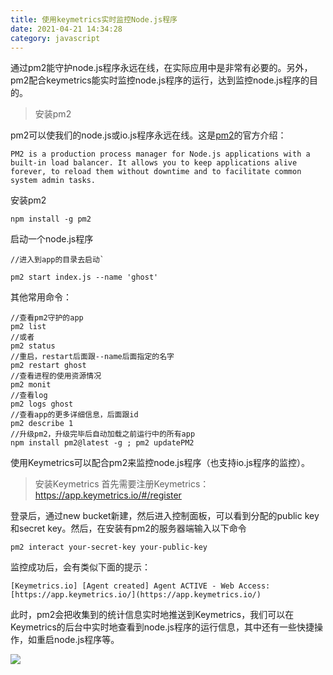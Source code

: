 ```yaml
---
title: 使用keymetrics实时监控Node.js程序
date: 2021-04-21 14:34:28
category: javascript
---
```

通过pm2能守护node.js程序永远在线，在实际应用中是非常有必要的。另外，pm2配合keymetrics能实时监控node.js程序的运行，达到监控node.js程序的目的。

> 安装pm2

pm2可以使我们的node.js或io.js程序永远在线。这是[pm2](https://www.npmjs.com/package/pm2)的官方介绍：

`PM2 is a production process manager for Node.js applications with a built-in load balancer. It allows you to keep applications alive forever, to reload them without downtime and to facilitate common system admin tasks.`


安装pm2


```
npm install -g pm2
```
启动一个node.js程序

```
//进入到app的目录去启动`

pm2 start index.js --name 'ghost'

 ```

其他常用命令：

```
//查看pm2守护的app
pm2 list
//或者
pm2 status
//重启，restart后面跟--name后面指定的名字
pm2 restart ghost
//查看进程的使用资源情况
pm2 monit
//查看log
pm2 logs ghost
//查看app的更多详细信息，后面跟id
pm2 describe 1
//升级pm2，升级完毕后自动加载之前运行中的所有app
npm install pm2@latest -g ; pm2 updatePM2
```

使用Keymetrics可以配合pm2来监控node.js程序（也支持io.js程序的监控）。

> 安装Keymetrics
首先需要注册Keymetrics：
https://app.keymetrics.io/#/register

登录后，通过new bucket新建，然后进入控制面板，可以看到分配的public key 和secret key。然后，在安装有pm2的服务器端输入以下命令
```
pm2 interact your-secret-key your-public-key
```

监控成功后，会有类似下面的提示：
```
[Keymetrics.io] [Agent created] Agent ACTIVE - Web Access: [https://app.keymetrics.io/](https://app.keymetrics.io/)
 ```
此时，pm2会把收集到的统计信息实时地推送到Keymetrics，我们可以在Keymetrics的后台中实时地查看到node.js程序的运行信息，其中还有一些快捷操作，如重启node.js程序等。

![](https://upload-images.jianshu.io/upload_images/10024246-cb89932826f59578.jpg?imageMogr2/auto-orient/strip%7CimageView2/2/w/1240)

